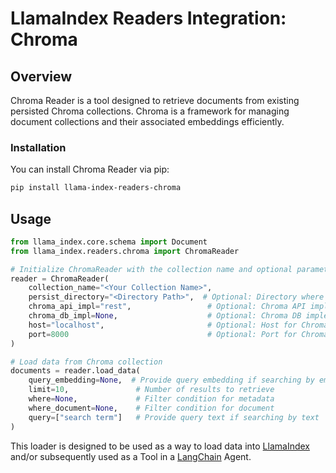 # LlamaIndex Readers Integration: Chroma

## Overview

Chroma Reader is a tool designed to retrieve documents from existing persisted Chroma collections. Chroma is a framework for managing document collections and their associated embeddings efficiently.

### Installation

You can install Chroma Reader via pip:

```bash
pip install llama-index-readers-chroma
```

## Usage

```python
from llama_index.core.schema import Document
from llama_index.readers.chroma import ChromaReader

# Initialize ChromaReader with the collection name and optional parameters
reader = ChromaReader(
    collection_name="<Your Collection Name>",
    persist_directory="<Directory Path>",  # Optional: Directory where the collection is persisted
    chroma_api_impl="rest",                 # Optional: Chroma API implementation (default: "rest")
    chroma_db_impl=None,                    # Optional: Chroma DB implementation (default: None)
    host="localhost",                       # Optional: Host for Chroma DB (default: "localhost")
    port=8000                               # Optional: Port for Chroma DB (default: 8000)
)

# Load data from Chroma collection
documents = reader.load_data(
    query_embedding=None,  # Provide query embedding if searching by embeddings
    limit=10,               # Number of results to retrieve
    where=None,             # Filter condition for metadata
    where_document=None,    # Filter condition for document
    query=["search term"]   # Provide query text if searching by text
)
```

This loader is designed to be used as a way to load data into
[LlamaIndex](https://github.com/run-llama/llama_index/tree/main/llama_index) and/or subsequently
used as a Tool in a [LangChain](https://github.com/hwchase17/langchain) Agent.